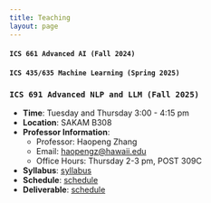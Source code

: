 ```yaml
---
title: Teaching
layout: page
---
```


#### `ICS 661 Advanced AI (Fall 2024)`
#### `ICS 435/635 Machine Learning (Spring 2025)`
### `ICS 691 Advanced NLP and LLM (Fall 2025)`

- **Time**: Tuesday and Thursday 3:00 - 4:15 pm
- **Location**:   SAKAM B308
- **Professor Information**: 
  - Professor: Haopeng Zhang 
  - Email: haopengz@hawaii.edu
  - Office Hours: Thursday 2-3 pm, POST 309C
- **Syllabus**: <a href="https://docs.google.com/document/d/1tc5WXIg7ooctEVm5xEWgPPCzYM65kJ4ZTcxg4SIi43Q/edit?usp=sharing" target="_blank">syllabus</a>
- **Schedule**: <a href="https://docs.google.com/spreadsheets/d/1bGZ6EHBqcE4WbKWZ6sQEbsxwN2tK2pI89I3oE3epsxo/edit?usp=sharing" target="_blank">schedule</a>
- **Deliverable**: <a href="https://lamaku.hawaii.edu/d2l/home/62417" target="_blank">schedule</a>


<!-- ### Teaching Assistant

`Winter 2022` Deep Learning

`Fall 2021, Spring 2021` Database Systems

`Fall 2019, Fall 2020` Theory and Structure of Databases
 
`Spring 2020` Complexity and Analysis of Data Structures and Algorithms

`Spring 2017, Fall 2017` Semiconductor Devices
 -->

<!-- ## Awards

* Graduate Group in Computer Science (GGCS) Research Fellowship (2023)
* FSU Travel Award (2020)
* Adelaide D. Wilson Graduate Fellowship Endowment Fund (2019)
* Russell E. Berthold Scholarship (2016)
* Dean's List (2015,2016)


## Services

### Program Committee & Reviewers
* AAAI 21/22, KDD 23/24, EACL 23, ACL 23, IJCNN 23/24, EMNLP 23, SDM 24, NAACL 24, ACL Rolling Review, NewSumm 23, CODI 24

* IEEE Transactions on Big Data
* IEEE/ACM Transactions on Audio, Speech, and Language Processing
* Artificial Intelligence Review
* Computer Speech & Language
* PeerJ Computer Science -->